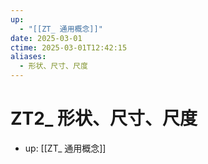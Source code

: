 ```yaml
---
up:
  - "[[ZT_ 通用概念]]"
date: 2025-03-01
ctime: 2025-03-01T12:42:15
aliases:
  - 形状、尺寸、尺度
---
```


# ZT2_ 形状、尺寸、尺度

- up: [[ZT_ 通用概念]]
